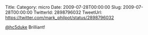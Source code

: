 Title: 
Category: micro
Date: 2009-07-28T00:00:00
Slug: 2009-07-28T00:00:00
TwitterId: 2898796032
TweetUrl: https://twitter.com/mark_philpot/status/2898796032

[@hc5duke](https://twitter.com/hc5duke) Brilliant!